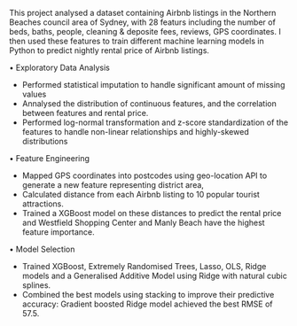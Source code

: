 This project analysed a dataset containing Airbnb listings in the Northern Beaches council area of Sydney, with 28 featurs including the number of beds, baths, people, cleaning & deposite fees, reviews, GPS coordinates. I then used these features to train different machine learning models in Python to predict nightly rental price of Airbnb listings.

•	Exploratory Data Analysis

- Performed statistical imputation to handle significant amount of missing values
- Annalysed the distribution of continuous features, and the correlation between features and rental price.
- Performed log-normal transformation and z-score standardization of the features to handle non-linear relationships and highly-skewed distributions

•	Feature Engineering

- Mapped GPS coordinates into postcodes using geo-location API to generate a new feature representing district area, 
- Calculated distance from each Airbnb listing to 10 popular tourist attractions. 
- Trained a XGBoost model on these distances to predict the rental price and Westfield Shopping Center and Manly Beach have the highest feature importance.

•	Model Selection

- Trained XGBoost, Extremely Randomised Trees, Lasso, OLS, Ridge models and a Generalised Additive Model using Ridge with natural cubic splines. 
- Combined the best models using stacking to improve their predictive accuracy: Gradient boosted Ridge model achieved the best RMSE of 57.5.


